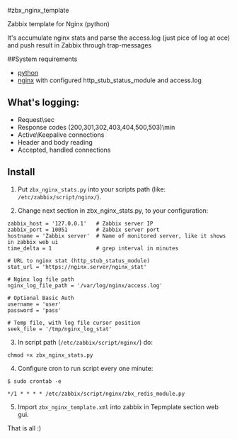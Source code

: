 #zbx_nginx_template

Zabbix template for Nginx (python)

It's accumulate nginx stats and parse the access.log (just pice of log at oce) and push result in Zabbix through trap-messages

##System requirements

- [python](http://www.python.org/downloads/)
- [nginx](http://nginx.org/) with configured http_stub_status_module and access.log

## What's logging:

- Request\sec
- Response codes (200,301,302,403,404,500,503)\min
- Active\Keepalive connections
- Header and body reading
- Accepted, handled connections

## Install

1) Put `zbx_nginx_stats.py` into your scripts path (like: `/etc/zabbix/script/nginx/`).

2) Change next section in zbx_nginx_stats.py, to your configuration:

```
zabbix_host = '127.0.0.1'   # Zabbix server IP
zabbix_port = 10051         # Zabbix server port
hostname = 'Zabbix server'  # Name of monitored server, like it shows in zabbix web ui
time_delta = 1              # grep interval in minutes

# URL to nginx stat (http_stub_status_module)
stat_url = 'https://nginx.server/nginx_stat'

# Nginx log file path
nginx_log_file_path = '/var/log/nginx/access.log'

# Optional Basic Auth
username = 'user'
password = 'pass'

# Temp file, with log file cursor position
seek_file = '/tmp/nginx_log_stat'
```

3) In script path (`/etc/zabbix/script/nginx/`) do:
```
chmod +x zbx_nginx_stats.py
```

4) Configure cron to run script every one minute:
```
$ sudo crontab -e

*/1 * * * * /etc/zabbix/script/nginx/zbx_redis_module.py
```

5) Import `zbx_nginx_template.xml` into zabbix in Tepmplate section web gui.

That is all :)


